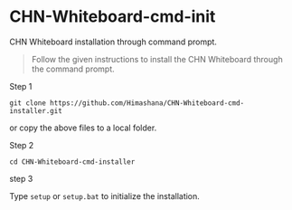 # CHN-Whiteboard-cmd-init
CHN Whiteboard installation through command prompt.

>Follow the given instructions to install the CHN Whiteboard through the command prompt.

Step 1

``` 
git clone https://github.com/Himashana/CHN-Whiteboard-cmd-installer.git
```
or copy the above files to a local folder.

Step 2

``` 
cd CHN-Whiteboard-cmd-installer
```

step 3

Type ```setup``` or ```setup.bat``` to initialize the installation.
